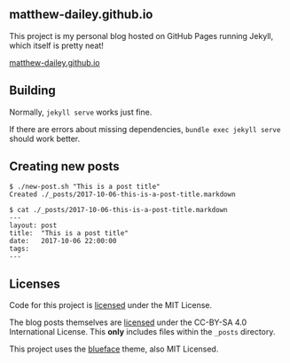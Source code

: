 ## matthew-dailey.github.io

This project is my personal blog hosted on GitHub Pages running Jekyll, which itself is pretty neat!

[matthew-dailey.github.io](https://matthew-dailey.github.io/)

## Building

Normally, `jekyll serve` works just fine.

If there are errors about missing dependencies, `bundle exec jekyll serve` should work better.

## Creating new posts

```
$ ./new-post.sh "This is a post title"
Created ./_posts/2017-10-06-this-is-a-post-title.markdown
 
$ cat ./_posts/2017-10-06-this-is-a-post-title.markdown
---
layout: post
title:  "This is a post title"
date:   2017-10-06 22:00:00
tags:
---
```

## Licenses

Code for this project is [licensed](LICENSE) under the MIT License.

The blog posts themselves are [licensed](_posts/LICENSE) under the CC-BY-SA 4.0 International License.
This **only** includes files within the `_posts` directory.

This project uses the [blueface](https://github.com/tnguyen/blueface) theme, also MIT Licensed.
